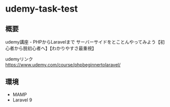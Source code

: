 # udemy-task-test

## 概要

udemy講座 - PHPからLaravelまで サーバーサイドをとことんやってみよう【初心者から脱初心者へ】【わかりやすさ最重視】

udemyリンク<br>
https://www.udemy.com/course/phpbeginnertolaravel/

## 環境
- MAMP
- Laravel 9

